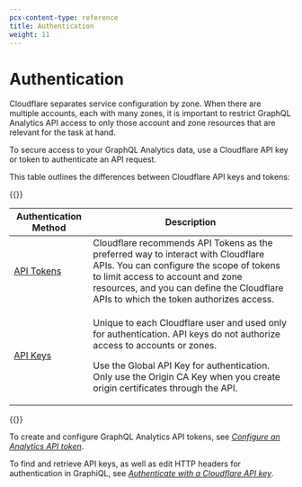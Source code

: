 ```yaml
---
pcx-content-type: reference
title: Authentication
weight: 11
---
```


# Authentication

Cloudflare separates service configuration by zone. When there are multiple accounts, each with many zones, it is important to restrict GraphQL Analytics API access to only those account and zone resources that are relevant for the task at hand.

To secure access to your GraphQL Analytics data, use a Cloudflare API key or token to authenticate an API request.

This table outlines the differences between Cloudflare API keys and tokens:

{{<table-wrap>}}

<table>
  <thead>
      <tr>
          <th>Authentication Method</th>
          <th>Description</th>
      </tr>
  </thead>
  <tbody>
      <tr>
        <td><a href='https://developers.cloudflare.com/api/tokens/create'>API Tokens</a></td>
        <td>Cloudflare recommends API Tokens as the preferred way to interact with Cloudflare APIs. You can configure the scope of tokens to limit access to account and zone resources, and you can define the Cloudflare APIs to which the token authorizes access.</td>
      </tr>
      <tr>
        <td><a href='https://developers.cloudflare.com/api/keys'>API Keys</a></td>
        <td><p>Unique to each Cloudflare user and used only for authentication. API keys do not authorize access to accounts or zones.</p>
        <p>Use the Global API Key for authentication. Only use the Origin CA Key when you create origin certificates through the API.</p></td>
      </tr>
  </tbody>
</table>

{{</table-wrap>}}

To create and configure GraphQL Analytics API tokens, see [*Configure an Analytics API token*](/analytics/graphql-api/getting-started/authentication/api-token-auth/).

To find and retrieve API keys, as well as edit HTTP headers for authentication in GraphiQL, see [*Authenticate with a Cloudflare API key*](/analytics/graphql-api/getting-started/authentication/api-key-auth/).
